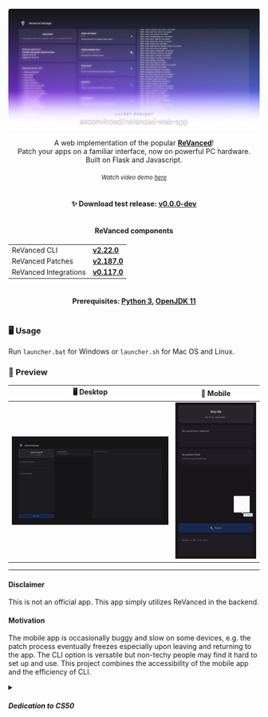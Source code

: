 [![Watch the video](./.preview/banner.png)](https://youtu.be/-MK7L0JYTxU)

<p align="center">
  A web implementation of the popular <a href="https://github.com/ReVanced"><b>ReVanced</b></a>! 
  <br>
  Patch your apps on a familiar interface, now on powerful PC hardware.
  <br>
  Built on Flask and Javascript.
  <br>
  <br>
  <small>
      <i>Watch video demo <a href="https://youtu.be/-MK7L0JYTxU">here</a></i>
  </small>
</p>


<h4 align="center">
  <br>
  ✨ Download test release: 
  <a href="https://github.com/exconvinced/revanced-web-app/releases/latest"><b>v0.0.0-dev</b></a>
  <br>
  <br>
</h4>

<h4 align="center">ReVanced components</h4>

<table align="center">
    <tr>
        <td >ReVanced CLI</td>
        <td ><a href="https://github.com/ReVanced/revanced-cli/releases/tag/v2.22.0"><b>v2.22.0</b></a></td>
    </tr>
    <tr>
        <td >ReVanced Patches</td>
        <td ><a href="https://github.com/ReVanced/revanced-patches/releases/tag/v2.187.0"><b>v2.187.0</b></a></td>
    </tr>
    <tr>
        <td >ReVanced Integrations</td>
        <td ><a href="https://github.com/ReVanced/revanced-integrations/releases/tag/v0.117.0"><b>v0.117.0</b></a></td>
    </tr>
</table>


<h4 align="center">
  <br>
  Prerequisites: 
  <a href="https://www.python.org/downloads/release/python-3106/">Python 3</a>,
  <a href="https://jdk.java.net/archive/">OpenJDK 11</a>
  <br>
  <br>
</h4>


### 🖥️ Usage
Run `launcher.bat` for Windows or `launcher.sh` for Mac OS and Linux.

### 👀 Preview

<!-- <img width="76%" alt="ReVanced Manager application displayed on a hand-held device" src="./.preview/demo.gif"/>
<img width="21%" src="./.preview/demo-mobile.gif" /> -->

| 🖥️ Desktop | 📱 Mobile |
|:-:|:-:|
| [![image](./.preview/demo.gif)](https://youtu.be/dQw4w9WgXcQ) | [![image](./.preview/demo-mobile.gif)](https://youtu.be/DfEnIFV2-mc) |


---
#### Disclaimer
This is not an official app. This app simply utilizes ReVanced in the backend.

#### Motivation

The mobile app is occasionally buggy and slow on some devices,
e.g. the patch process eventually freezes especially upon leaving and returning to the app. 
The CLI option is versatile but non-techy people may find it hard to set up and use.
This project combines the accessibility of the mobile app and the efficiency of CLI.

<details>
<summary><h5>Dedication to CS50</h5></summary>
  I needed to build something for the <a href="https://www.edx.org/course/introduction-computer-science-harvardx-cs50x">CS50</a> final project.
  I completed this project in 3 days, thanks to ChatGPT for helping me troubleshoot errors.
  This is relatively easier than solving the Tideman problem set!
  <br><br>
  I learned a lot about the communication logic between `app.routes` in Flask and `event.sources` in Javascript. 
  I should study proper coding paradigms for writing cleaner code for my next project.
</details>
